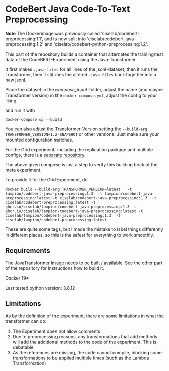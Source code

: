 # CodeBert Java Code-To-Text Preprocessing 

**Note** The Dockerimage was previously called 'ciselab/codebert-preprocessing:1.1', and is now split into 'ciselab/codebert-java-preprocessing:1.2' and 'ciselab/codebert-python-preprocessing:1.2'.

This part of the repository builds a container that alternates the training/test data of the CodeBERT-Experiment using the Java-Transformer. 

It first makes `.java-files` for all lines of the jsonl-dataset, 
then it runs the Transformer, 
then it stitches the altered `.java-files` back together into a new jsonl.

Place the dataset in the *compose_input*-folder, 
adjust the name (and maybe Transformer version) in the `docker-compose.yml`, 
adjust the config to your liking, 

and run it with 

```
docker-compose up --build
```

You can also adjust the Transformer-Version setting the `--build-arg TRANSFORMER_VERSION=1.2-SNAPSHOT` or other versions. Just make sure your mounted configuration matches. 

For the Grid experiment, including the replication package and multiple configs, there is a [separate repository](../GridExperiment). 

The above given compose is just a step to verify this building brick of the meta experiment.    

To provide it for the GridExperiment, do 

```
docker build --build-arg TRANSFORMER_VERSION=latest . -t lampion/codebert-java-preprocessing:1.3  -t lampion/codebert-java-preprocessing:latest -t ciselab/codebert-java-preprocessing:1.3  -t ciselab/codebert-preprocessing:latest -t ghcr.io/ciselab/lampion/codebert-java-preprocessing:1.3 -t ghcr.io/ciselab/lampion/codebert-java-preprocessing:latest -t ciselab/lampion/codebert-java-preprocessing:1.3  -t ciselab/lampion/codebert-preprocessing:latest
```

These are quite some tags, but I made the mistake to label things differently in different places, so this is the safest for everything to work smoothly.

## Requirements

The JavaTransformer Image needs to be built / available.
See the other part of the repository for instructions how to build it.

Docker 19+

Last tested python version: 3.8.12

## Limitations

As by the definition of the experiment, there are some limitations in what the transformer can do: 

1. The Experiment does not allow comments
2. Due to preprocessing reasons, any transformations that add methods will add the additional methods to the code of the experiment. This is debatable
3. As the references are missing, the code cannot compile, blocking some transformations to be applied multiple times (such as the Lambda Transformation)
